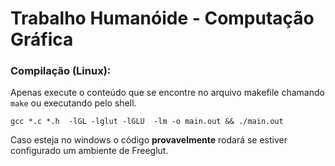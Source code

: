# Trabalho Humanóide - Computação Gráfica

### Compilação (Linux):
Apenas execute o conteúdo que se encontre no arquivo makefile chamando `make` ou executando pelo shell. 

```shell
gcc *.c *.h  -lGL -lglut -lGLU  -lm -o main.out && ./main.out
```

Caso esteja no windows o código **provavelmente** rodará se estiver configurado um ambiente de Freeglut.

